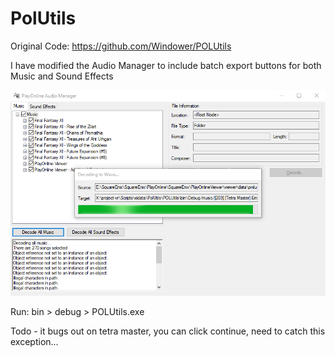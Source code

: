 # PolUtils

Original Code: https://github.com/Windower/POLUtils


I have modified the Audio Manager to include batch export buttons for both Music and Sound Effects

![Preview](preview.png)

Run: bin > debug > POLUtils.exe

Todo - it bugs out on tetra master, you can click continue, need to catch this exception...